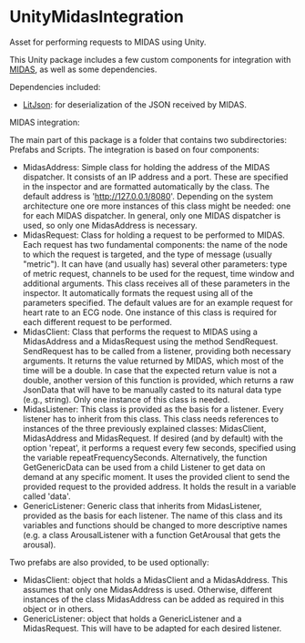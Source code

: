 # UnityMidasIntegration
Asset for performing requests to MIDAS using Unity.

This Unity package includes a few custom components for integration with [MIDAS](https://github.com/bwrc/midas), as well as some dependencies.

Dependencies included:

- [LitJson](https://github.com/lbv/litjson): for deserialization of the JSON received by MIDAS.

MIDAS integration:

The main part of this package is a folder that contains two subdirectories: Prefabs and Scripts. The integration is based on four components:

- MidasAddress: Simple class for holding the address of the MIDAS dispatcher. It consists of an IP address and a port. These are specified in the inspector and are formatted automatically by the class. The default address is 'http://127.0.0.1/8080'. Depending on the system architecture one ore more instances of this class might be needed: one for each MIDAS dispatcher. In general, only one MIDAS dispatcher is used, so only one MidasAddress is necessary.
- MidasRequest: Class for holding a request to be performed to MIDAS. Each request has two fundamental components: the name of the node to which the request is targeted, and the type of message (usually "metric"). It can have (and usually has) several other parameters: type of metric request, channels to be used for the request, time window and additional arguments. This class receives all of these parameters in the inspector. It automatically formats the request using all of the parameters specified. The default values are for an example request for heart rate to an ECG node. One instance of this class is required for each different request to be performed.
- MidasClient: Class that performs the request to MIDAS using a MidasAddress and a MidasRequest using the method SendRequest. SendRequest has to be called from a listener, providing both necessary arguments. It returns the value returned by MIDAS, which most of the time will be a double. In case that the expected return value is not a double, another version of this function is provided, which returns a raw JsonData that will have to be manually casted to its natural data type (e.g., string). Only one instance of this class is needed.
- MidasListener: This class is provided as the basis for a listener. Every listener has to inherit from this class. This class needs references to instances of the three previously explained classes: MidasClient, MidasAddress and MidasRequest. If desired (and by default) with the option 'repeat', it performs a request every few seconds, specified using the variable repeatFrequencySeconds. Alternatively, the function GetGenericData can be used from a child Listener to get data on demand at any specific moment. It uses the provided client to send the provided request to the provided address. It holds the result in a variable called 'data'.
- GenericListener: Generic class that inherits from MidasListener, provided as the basis for each listener. The name of this class and its variables and functions should be changed to more descriptive names (e.g. a class ArousalListener with a function GetArousal that gets the arousal).

Two prefabs are also provided, to be used optionally:

- MidasClient: object that holds a MidasClient and a MidasAddress. This assumes that only one MidasAddress is used. Otherwise, different instances of the class MidasAddress can be added as required in this object or in others.
- GenericListener: object that holds a GenericListener and a MidasRequest. This will have to be adapted for each desired listener.
